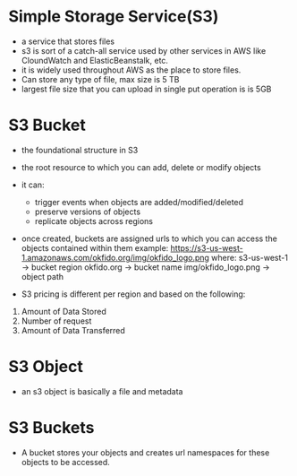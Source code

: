 # Simple Storage Service(S3)
- a service that stores files
- s3 is sort of a catch-all service used by other services in AWS like CloundWatch and ElasticBeanstalk, etc.
- it is widely used throughout AWS as the place to store files.
- Can store any type of file, max size is 5 TB
- largest file size that you can upload in single put operation is is 5GB

# S3 Bucket
- the foundational structure in S3
- the root resource to which you can add, delete or modify objects
- it can:
    - trigger events when objects are added/modified/deleted
    - preserve versions of objects
    - replicate objects across regions
- once created, buckets are assigned urls to which you can access the objects contained within them
example:
    https://s3-us-west-1.amazonaws.com/okfido.org/img/okfido_logo.png
where:
    s3-us-west-1 -> bucket region
    okfido.org -> bucket name
    img/okfido_logo.png -> object path

- S3 pricing is different per region and based on the following:
1. Amount of Data Stored
2. Number of request
3. Amount of Data Transferred

# S3 Object
- an s3 object is basically a file and metadata

# S3 Buckets
- A bucket stores your objects and creates url namespaces for these objects to be accessed.